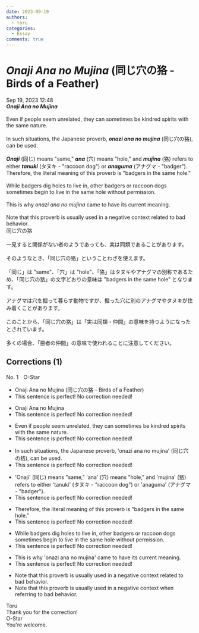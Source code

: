 ```yaml
---
date: 2023-09-19
authors:
  - toru
categories:
  - Essay
comments: true
---
```


# <strong><em>Onaji Ana no Mujina</strong></em> (同じ穴の狢 - Birds of a Feather)
<div class="date">Sep 19, 2023 12:48</div>
<div id="post"><div id="body_show_ori">
<strong><em>Onaji Ana no Mujina</strong></em><br/><br/>Even if people seem unrelated, they can sometimes be kindred spirits with the same nature.<br/><br/>In such situations, the Japanese proverb, <strong><em>onazi ana no mujina</em></strong> (同じ穴の狢), can be used.<br/><br/><strong><em>Onaji</em></strong> (同じ) means "same," <strong><em>ana</em></strong> (穴) means "hole," and <strong><em>mujina</em></strong> (狢) refers to either <strong><em>tanuki</em></strong> (タヌキ - "raccoon dog") or <strong><em>anaguma</em></strong> (アナグマ - "badger"). Therefore, the literal meaning of this proverb is "badgers in the same hole."<br/><br/>While badgers dig holes to live in, other badgers or raccoon dogs sometimes begin to live in the same hole without permission.<br/><br/>This is why <em>onazi ana no mujina</em> came to have its current meaning.<br/><br/>Note that this proverb is usually used in a negative context related to bad behavior.
</div></div>

<!-- more -->

<div id="post_ja"><div id="body_show_mo">
同じ穴の狢<br/><br/>一見すると関係がない者のようであっても、実は同類であることがあります。<br/><br/>そのようなとき、「同じ穴の狢」ということわざを使えます。<br/><br/>「同じ」は "same"、「穴」は "hole"、「狢」はタヌキやアナグマの別称であるため、「同じ穴の狢」の文字どおりの意味は "badgers in the same hole" となります。<br/><br/>アナグマは穴を掘って暮らす動物ですが、掘った穴に別のアナグマやタヌキが住み着くことがあります。<br/><br/>このことから、「同じ穴の狢」は「実は同類・仲間」の意味を持つようになったとされています。<br/><br/>多くの場合、「悪者の仲間」の意味で使われることに注意してください。
</div></div>

## Corrections (1)
<div id="block"><div class="first_name"> No. 1　<span class="just_name">O-Star</span></div><div id="block2">
<ul class="correction_field">
<li class="incorrect">Onaji Ana no Mujina (同じ穴の狢 - Birds of a Feather)</li>
<li class="corrected perfect">This sentence is perfect! No correction needed!</li>
</ul>
<ul class="correction_field">
<li class="incorrect">Onaji Ana no Mujina</li>
<li class="corrected perfect">This sentence is perfect! No correction needed!</li>
</ul>
<ul class="correction_field">
<li class="incorrect">Even if people seem unrelated, they can sometimes be kindred spirits with the same nature.</li>
<li class="corrected perfect">This sentence is perfect! No correction needed!</li>
</ul>
<ul class="correction_field">
<li class="incorrect">In such situations, the Japanese proverb, 'onazi ana no mujina' (同じ穴の狢), can be used.</li>
<li class="corrected perfect">This sentence is perfect! No correction needed!</li>
</ul>
<ul class="correction_field">
<li class="incorrect">'Onaji' (同じ) means "same," 'ana' (穴) means "hole," and 'mujina' (狢) refers to either 'tanuki' (タヌキ - "raccoon dog") or 'anaguma' (アナグマ - "badger").</li>
<li class="corrected perfect">This sentence is perfect! No correction needed!</li>
</ul>
<ul class="correction_field">
<li class="incorrect">Therefore, the literal meaning of this proverb is "badgers in the same hole."</li>
<li class="corrected perfect">This sentence is perfect! No correction needed!</li>
</ul>
<ul class="correction_field">
<li class="incorrect">While badgers dig holes to live in, other badgers or raccoon dogs sometimes begin to live in the same hole without permission.</li>
<li class="corrected perfect">This sentence is perfect! No correction needed!</li>
</ul>
<ul class="correction_field">
<li class="incorrect">This is why 'onazi ana no mujina' came to have its current meaning.</li>
<li class="corrected perfect">This sentence is perfect! No correction needed!</li>
</ul>
<ul class="correction_field">
<li class="incorrect">Note that this proverb is usually used in a negative context related to bad behavior.</li>
<li class="corrected correct">
Note that this proverb is usually used in a negative context <span class="f_bold">when referring to</span> bad behavior.
</li>
</ul>
</div><div class="name"><span class="just_name">Toru</span><br>
Thank you for the correction!
</div>
<div class="name"><span class="just_name">O-Star</span><br>
You're welcome.
</div>
</div>
